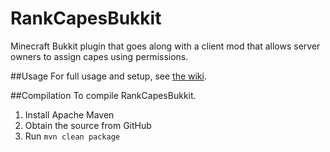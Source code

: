 RankCapesBukkit
===============

Minecraft Bukkit plugin that goes along with a client mod that allows server owners to assign capes using permissions. 

##Usage
For full usage and setup, see [the wiki](http://github.com/jadar/RankCapesBukkit/wiki).

##Compilation
To compile RankCapesBukkit.

1. Install Apache Maven
2. Obtain the source from GitHub
3. Run `mvn clean package`
